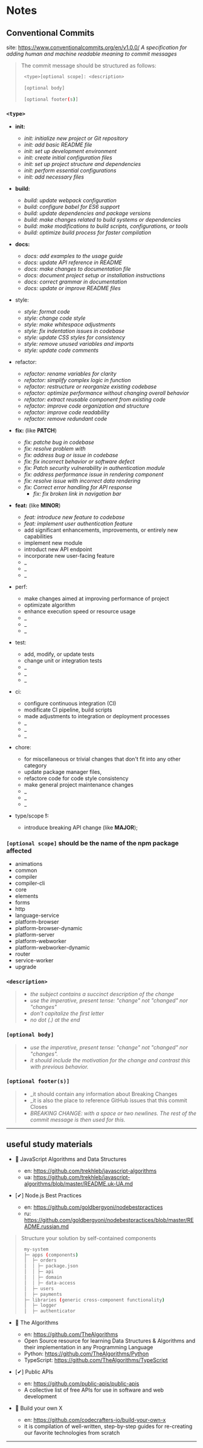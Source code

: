 # Notes

## Conventional Commits
site: https://www.conventionalcommits.org/en/v1.0.0/
_A specification for adding human and machine readable meaning to commit messages_

> The commit message should be structured as follows:
> ```bash
>  <type>[optional scope]: <description>
>  
>  [optional body]
>  
>  [optional footer(s)]
> ```

### ``<type>``    
+ **init:** 
  - _init: initialize new project or Git repository_
  - _init: add basic README file_
  - _init: set up development environment_
  - _init: create initial configuration files_
  - _init: set up project structure and dependencies_
  - _init: perform essential configurations_
  - _init: add necessary files_  
+ **build:** 
  - _build: update webpack configuration_
  - _build: configure babel for ES6 support_
  - _build: update dependencies and package versions_
  - _build: make changes related to build systems or dependencies_
  - _build: make modifications to build scripts, configurations, or tools_
  - _build: optimize build process for faster compilation_
+ **docs:**
  - _docs: add examples to the usage guide_
  - _docs: update API reference in README_
  - _docs: make changes to documentation file_
  - _docs: document project setup or installation instructions_
  - _docs: correct grammar in documentation_
  - _docs: update or improve README files_
+ style:
  - _style: format code_
  - _style: change code style_
  - _style: make whitespace adjustments_
  - _style: fix indentation issues in codebase_
  - _style: update CSS styles for consistency_
  - _style: remove unused variables and imports_  
  - _style: update code comments_
+ refactor:
  - _refactor: rename variables for clarity_
  - _refactor: simplify complex logic in function_
  - _refactor: restructure or reorganize existing codebase_
   - _refactor: optimize performance without changing overall behavior_  
  - _refactor: extract reusable component from existing code_
  - _refactor: improve code organization and structure_ 
  - _refactor: improve code readability_
  - _refactor: remove redundant code_
+ **fix:** (like **PATCH**)
  - _fix: patche bug in codebase_
  - _fix: resolve problem with_
  - _fix: address bug or issue in codebase_
  - _fix: fix incorrect behavior or software defect_
  - _fix: Patch security vulnerability in authentication module_
  - _fix: address performance issue in rendering component_
  - _fix: resolve issue with incorrect data rendering_
  - _fix: Correct error handling for API response_
    - _fix: fix broken link in navigation bar_
+ **feat:** (like **MINOR**)
  - _feat: introduce new feature to codebase_
  - _feat: implement user authentication feature_
  - add significant enhancements, improvements, or entirely new capabilities
  - implement new module
  - introduct new API endpoint
  - incorporate new user-facing feature
  - _
  - _
  - _
+ perf:
  - make changes aimed at improving performance of project
  - optimizate algorithm
  - enhance execution speed or resource usage
  - _
  - _
  - _
+ test:
  - add, modify, or update tests
  - change unit or integration tests
  - _
  - _  
  - _
  
+ ci:
  - configure continuous integration (CI) 
  - modificate CI pipeline, build scripts 
  - made adjustments to integration or deployment processes 
  - _  
  - _  
  - _
  
+ chore:
  - for miscellaneous or trivial changes that don't fit into any other category
  - update package manager files,
  - refactore code for code style consistency
  - make general project maintenance changes
  - _
  - _
  - _
+ type/scope **!:** 
  - introduce breaking API change (like **MAJOR**);  
  
### ``[optional scope]`` should be the name of the npm package affected
- animations
- common
- compiler
- compiler-cli
- core
- elements
- forms
- http
- language-service
- platform-browser
- platform-browser-dynamic
- platform-server
- platform-webworker
- platform-webworker-dynamic
- router
- service-worker
- upgrade

### ``<description>``
> * _the subject contains a succinct description of the change_
> * _use the imperative, present tense: "change" not "changed" nor "changes"_
> * _don't capitalize the first letter_
> * _no dot (.) at the end_
  
###  ``[optional body]``
> * _use the imperative, present tense: "change" not "changed" nor "changes"._
> * _it should include the motivation for the change and contrast this with previous behavior._
  
### ``[optional footer(s)]``  
> * _it should contain any information about Breaking Changes
> * _it is also the place to reference GitHub issues that this commit Closes
> * _BREAKING CHANGE: with a space or two newlines. The rest of the commit message is then used for this._
  
- - -

## useful study materials

* 🔗 JavaScript Algorithms and Data Structures 
  - en: https://github.com/trekhleb/javascript-algorithms
  - ua: https://github.com/trekhleb/javascript-algorithms/blob/master/README.uk-UA.md

* [✔] Node.js Best Practices
  - en: https://github.com/goldbergyoni/nodebestpractices
  - ru: https://github.com/goldbergyoni/nodebestpractices/blob/master/README.russian.md
 
> Structure your solution by self-contained components
> ```bash
>  my-system
>  ├─ apps (components)
>  │  ├─ orders
>  │  │ ├─ package.json
>  │  │ ├─ api
>  │  │ ├─ domain
>  │  │ ├─ data-access
>  │  ├─ users
>  │  ├─ payments
>  ├─ libraries (generic cross-component functionality)
>  │  ├─ logger
>  │  ├─ authenticator
> ```

* 🔗 The Algorithms
  - en: https://github.com/TheAlgorithms
  - Open Source resource for learning Data Structures & Algorithms and their implementation in any Programming Language
  - Python: https://github.com/TheAlgorithms/Python
  - TypeScript: https://github.com/TheAlgorithms/TypeScript

* [✔] Public APIs
  - en: https://github.com/public-apis/public-apis
  - A collective list of free APIs for use in software and web development

* 🔗 Build your own X
  - en: https://github.com/codecrafters-io/build-your-own-x
  - it is compilation of well-written, step-by-step guides for re-creating our favorite technologies from scratch

- - -











